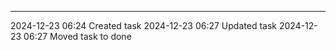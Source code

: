 
---

2024-12-23 06:24	Created task
2024-12-23 06:27	Updated task
2024-12-23 06:27	Moved task to done
